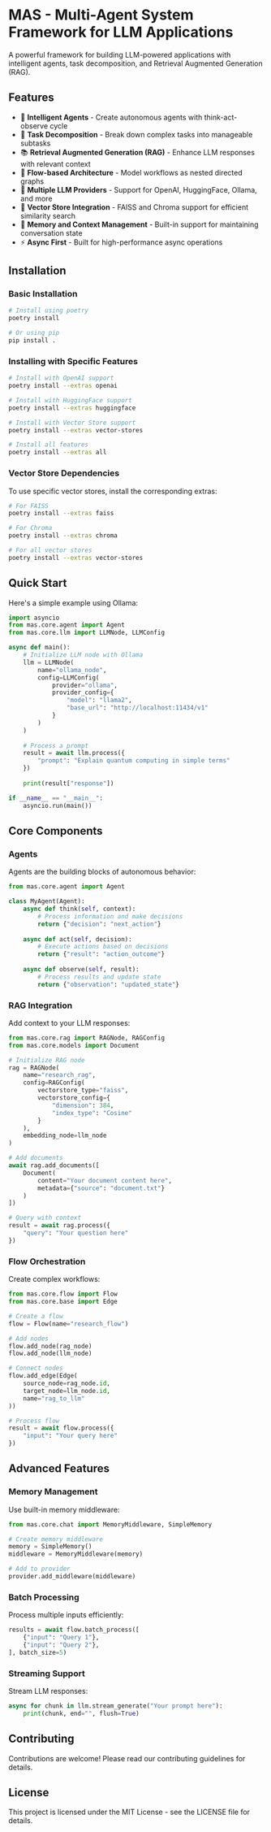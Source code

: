 # MAS - Multi-Agent System Framework for LLM Applications

A powerful framework for building LLM-powered applications with intelligent agents, task decomposition, and Retrieval Augmented Generation (RAG).

## Features

- 🤖 **Intelligent Agents** - Create autonomous agents with think-act-observe cycle
- 🧩 **Task Decomposition** - Break down complex tasks into manageable subtasks
- 📚 **Retrieval Augmented Generation (RAG)** - Enhance LLM responses with relevant context
- 🔄 **Flow-based Architecture** - Model workflows as nested directed graphs
- 🔌 **Multiple LLM Providers** - Support for OpenAI, HuggingFace, Ollama, and more
- 💾 **Vector Store Integration** - FAISS and Chroma support for efficient similarity search
- 🧠 **Memory and Context Management** - Built-in support for maintaining conversation state
- ⚡ **Async First** - Built for high-performance async operations

## Installation

### Basic Installation

```bash
# Install using poetry
poetry install

# Or using pip
pip install .
```

### Installing with Specific Features

```bash
# Install with OpenAI support
poetry install --extras openai

# Install with HuggingFace support
poetry install --extras huggingface

# Install with Vector Store support
poetry install --extras vector-stores

# Install all features
poetry install --extras all
```

### Vector Store Dependencies

To use specific vector stores, install the corresponding extras:

```bash
# For FAISS
poetry install --extras faiss

# For Chroma
poetry install --extras chroma

# For all vector stores
poetry install --extras vector-stores
```

## Quick Start

Here's a simple example using Ollama:

```python
import asyncio
from mas.core.agent import Agent
from mas.core.llm import LLMNode, LLMConfig

async def main():
    # Initialize LLM node with Ollama
    llm = LLMNode(
        name="ollama_node",
        config=LLMConfig(
            provider="ollama",
            provider_config={
                "model": "llama2",
                "base_url": "http://localhost:11434/v1"
            }
        )
    )
    
    # Process a prompt
    result = await llm.process({
        "prompt": "Explain quantum computing in simple terms"
    })
    
    print(result["response"])

if __name__ == "__main__":
    asyncio.run(main())
```

## Core Components

### Agents

Agents are the building blocks of autonomous behavior:

```python
from mas.core.agent import Agent

class MyAgent(Agent):
    async def think(self, context):
        # Process information and make decisions
        return {"decision": "next_action"}
    
    async def act(self, decision):
        # Execute actions based on decisions
        return {"result": "action_outcome"}
    
    async def observe(self, result):
        # Process results and update state
        return {"observation": "updated_state"}
```

### RAG Integration

Add context to your LLM responses:

```python
from mas.core.rag import RAGNode, RAGConfig
from mas.core.models import Document

# Initialize RAG node
rag = RAGNode(
    name="research_rag",
    config=RAGConfig(
        vectorstore_type="faiss",
        vectorstore_config={
            "dimension": 384,
            "index_type": "Cosine"
        }
    ),
    embedding_node=llm_node
)

# Add documents
await rag.add_documents([
    Document(
        content="Your document content here",
        metadata={"source": "document.txt"}
    )
])

# Query with context
result = await rag.process({
    "query": "Your question here"
})
```

### Flow Orchestration

Create complex workflows:

```python
from mas.core.flow import Flow
from mas.core.base import Edge

# Create a flow
flow = Flow(name="research_flow")

# Add nodes
flow.add_node(rag_node)
flow.add_node(llm_node)

# Connect nodes
flow.add_edge(Edge(
    source_node=rag_node.id,
    target_node=llm_node.id,
    name="rag_to_llm"
))

# Process flow
result = await flow.process({
    "input": "Your query here"
})
```

## Advanced Features

### Memory Management

Use built-in memory middleware:

```python
from mas.core.chat import MemoryMiddleware, SimpleMemory

# Create memory middleware
memory = SimpleMemory()
middleware = MemoryMiddleware(memory)

# Add to provider
provider.add_middleware(middleware)
```

### Batch Processing

Process multiple inputs efficiently:

```python
results = await flow.batch_process([
    {"input": "Query 1"},
    {"input": "Query 2"},
], batch_size=5)
```

### Streaming Support

Stream LLM responses:

```python
async for chunk in llm.stream_generate("Your prompt here"):
    print(chunk, end="", flush=True)
```

## Contributing

Contributions are welcome! Please read our contributing guidelines for details.

## License

This project is licensed under the MIT License - see the LICENSE file for details.